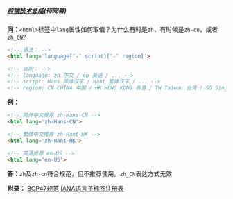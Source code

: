 ##### [前端技术总结](https://github.com/luobolin/Frontend-01-Template/blob/master/week01/frontend.xmind)(待完善)

**问：**`<html>`标签中`lang`属性如何取值？为什么有时是`zh`，有时候是`zh-cn`，或者`zh_CN`?

```html
<!-- 语法： -->
<html lang='language["-" script]["-" region]'>

<!-- 说明： -->
<!-- language: zh 中文 / en 英语 / ... -->
<!-- script: Hans 简体汉字 / Hant 繁体汉字 / ... -->
<!-- region: CN CHINA 中国 / HK HONG KONG 香港 / TW Taiwan 台湾 / SG Singapore 新加坡 -->
```

**例：**
```html
<!-- 简体中文推荐 zh-Hans-CN -->
<html lang='zh-Hans-CN'>

<!-- 繁体中文推荐 zh-Hant-HK -->
<html lang='zh-Hant-HK'>

<!-- 英语推荐 en-US -->
<html lang='en-US'>
```

**答：**`zh`及`zh-cn`符合规范，但不推荐使用。`zh_CN`表达方式无效

**附录：**
[BCP47规范](https://www.ietf.org/rfc/bcp/bcp47.txt)
[IANA语言子标签注册表](https://www.iana.org/assignments/language-subtag-registry/language-subtag-registry)